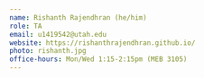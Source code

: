 ```yaml
---
name: Rishanth Rajendhran (he/him)	
role: TA
email: u1419542@utah.edu
website: https://rishanthrajendhran.github.io/
photo: rishanth.jpg
office-hours: Mon/Wed 1:15-2:15pm (MEB 3105) 
---
```

    
    